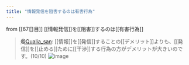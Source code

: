 ```yaml
---
title: "情報発信を阻害するのは有害行為"
---
```


from [[67日目]]
[[情報発信]]を[[阻害]]するのは[[有害行為]]
> [@Qualia_san](https://twitter.com/Qualia_san/status/1615682642284007425?s=20&t=d1P1BFf3fFZnsz3HHIue7A): [[情報]]を[[発信]]することの[[デメリット]]よりも、[[発信]]を[[止める]]ために[[干渉]]する行為の方がデメリットが大きいのです。(10/10)
> ![image](https://pbs.twimg.com/media/FmwOuedacAE5ysQ.png)

